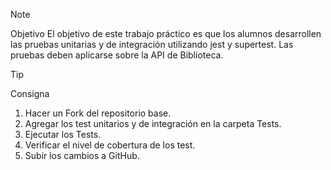 > [!NOTE]  
>Objetivo 
El objetivo de este trabajo práctico es que los alumnos desarrollen las pruebas unitarias y de
integración utilizando jest y supertest. Las pruebas deben aplicarse sobre la API de Biblioteca.

> [!TIP]  
>Consigna 
1. Hacer un Fork del repositorio base.
2. Agregar los test unitarios y de integración en la carpeta Tests.
3. Ejecutar los Tests.
4. Verificar el nivel de cobertura de los test.
5. Subir los cambios a GitHub.